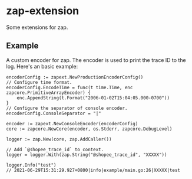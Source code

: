 # zap-extension

Some extensions for zap.

## Example

A custom encoder for zap. The encoder is used to print the trace ID to the log. Here's an basic example:

```golang
encoderConfig := zapext.NewProductionEncoderConfig()
// Configure time format.
encoderConfig.EncodeTime = func(t time.Time, enc zapcore.PrimitiveArrayEncoder) {
    enc.AppendString(t.Format("2006-01-02T15:04:05.000-0700"))
}
// Configure the separator of console encoder.
encoderConfig.ConsoleSeparator = "|"

encoder := zapext.NewConsoleEncoder(encoderConfig)
core := zapcore.NewCore(encoder, os.Stderr, zapcore.DebugLevel)

logger := zap.New(core, zap.AddCaller())

// Add `@shopee_trace_id` to context.
logger = logger.With(zap.String("@shopee_trace_id", "XXXXX"))

logger.Info("test")
// 2021-06-29T15:31:29.927+0800|info|example/main.go:26|XXXXX|test
```
